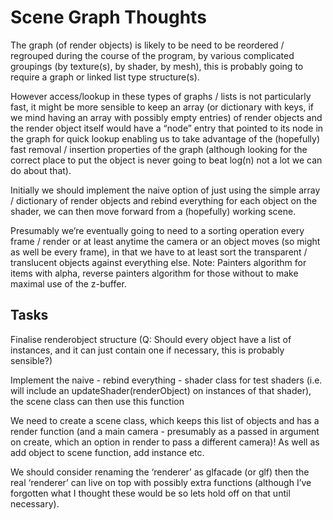 # Scene Graph Thoughts

The graph (of render objects) is likely to be need to be reordered / regrouped during the course of the program, by various complicated groupings (by texture(s), by shader, by mesh), this is probably going to require a graph or linked list type structure(s).

However access/lookup in these types of graphs / lists is not particularly fast, it might be more sensible to keep an array (or dictionary with keys, if we mind having an array with possibly empty entries) of render objects and the render object itself would have a “node” entry that pointed to its node in the graph for quick lookup enabling us to take advantage of the (hopefully) fast removal / insertion properties of the graph (although looking for the correct place to put the object is never going to beat log(n) not a lot we can do about that).

Initially we should implement the naive option of just using the simple array / dictionary of render objects and rebind everything for each object on the shader, we can then move forward from a (hopefully) working scene.

Presumably we’re eventually going to need to a sorting operation every frame / render or at least anytime the camera or an object moves (so might as well be every frame), in that we have to at least sort the transparent / translucent objects against everything else. Note: Painters algorithm for items with alpha, reverse painters algorithm for those without to make maximal use of the z-buffer.


## Tasks
Finalise renderobject structure (Q: Should every object have a list of instances, and it can just contain one if necessary, this is probably sensible?)

Implement the naive - rebind everything - shader class for test shaders (i.e. will include an updateShader(renderObject) on instances of that shader), the scene class can then use this function

We need to create a scene class, which keeps this list of objects and has a render function (and a main camera - presumably as a passed in argument on create, which an option in render to pass a different camera)! As well as add object to scene function, add instance etc.
  
We should consider renaming the ‘renderer’ as glfacade (or glf) then the real ‘renderer’ can live on top with possibly extra functions (although I’ve forgotten what I thought these would be so lets hold off on that until necessary). 
